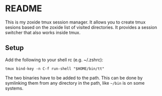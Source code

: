 # README

This is my zoxide tmux session manager. It allows you to create tmux sesions
based on the zoxide list of visited directories. It provides a session switcher
that also works inside tmux.

## Setup

Add the following to your shell rc (e.g. ~/.zshrc):

```shell
tmux bind-key -n C-f run-shell "$HOME/bin/tt"
```

The two binaries have to be added to the path. This can be done by symlinking
them from any directory in the path, like `~/bin` is on some systems.
